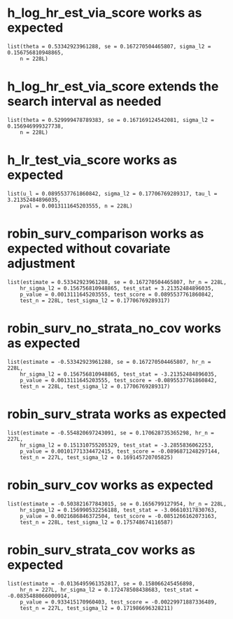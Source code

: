 # h_log_hr_est_via_score works as expected

    list(theta = 0.53342923961288, se = 0.167270504465807, sigma_l2 = 0.156756810948865, 
        n = 228L)

# h_log_hr_est_via_score extends the search interval as needed

    list(theta = 0.529999478789383, se = 0.167169124542081, sigma_l2 = 0.156946999327738, 
        n = 228L)

# h_lr_test_via_score works as expected

    list(u_l = 0.0895537761860842, sigma_l2 = 0.17706769289317, tau_l = 3.21352484896035, 
        pval = 0.0013111645203555, n = 228L)

# robin_surv_comparison works as expected without covariate adjustment

    list(estimate = 0.53342923961288, se = 0.167270504465807, hr_n = 228L, 
        hr_sigma_l2 = 0.156756810948865, test_stat = 3.21352484896035, 
        p_value = 0.0013111645203555, test_score = 0.0895537761860842, 
        test_n = 228L, test_sigma_l2 = 0.17706769289317)

# robin_surv_no_strata_no_cov works as expected

    list(estimate = -0.53342923961288, se = 0.167270504465807, hr_n = 228L, 
        hr_sigma_l2 = 0.156756810948865, test_stat = -3.21352484896035, 
        p_value = 0.0013111645203555, test_score = -0.0895537761860842, 
        test_n = 228L, test_sigma_l2 = 0.17706769289317)

# robin_surv_strata works as expected

    list(estimate = -0.554820697243091, se = 0.170628735365298, hr_n = 227L, 
        hr_sigma_l2 = 0.151310755205329, test_stat = -3.2855836062253, 
        p_value = 0.00101771334472415, test_score = -0.0896871248297144, 
        test_n = 227L, test_sigma_l2 = 0.169145720705825)

# robin_surv_cov works as expected

    list(estimate = -0.503821677843015, se = 0.1656799127954, hr_n = 228L, 
        hr_sigma_l2 = 0.156990532256188, test_stat = -3.06610317830763, 
        p_value = 0.0021686846372504, test_score = -0.0851266162073163, 
        test_n = 228L, test_sigma_l2 = 0.175748674116587)

# robin_surv_strata_cov works as expected

    list(estimate = -0.0136495961352817, se = 0.158066245456898, 
        hr_n = 227L, hr_sigma_l2 = 0.172478508438683, test_stat = -0.0835488066000914, 
        p_value = 0.933415170960403, test_score = -0.00229971887336489, 
        test_n = 227L, test_sigma_l2 = 0.171986696328211)

